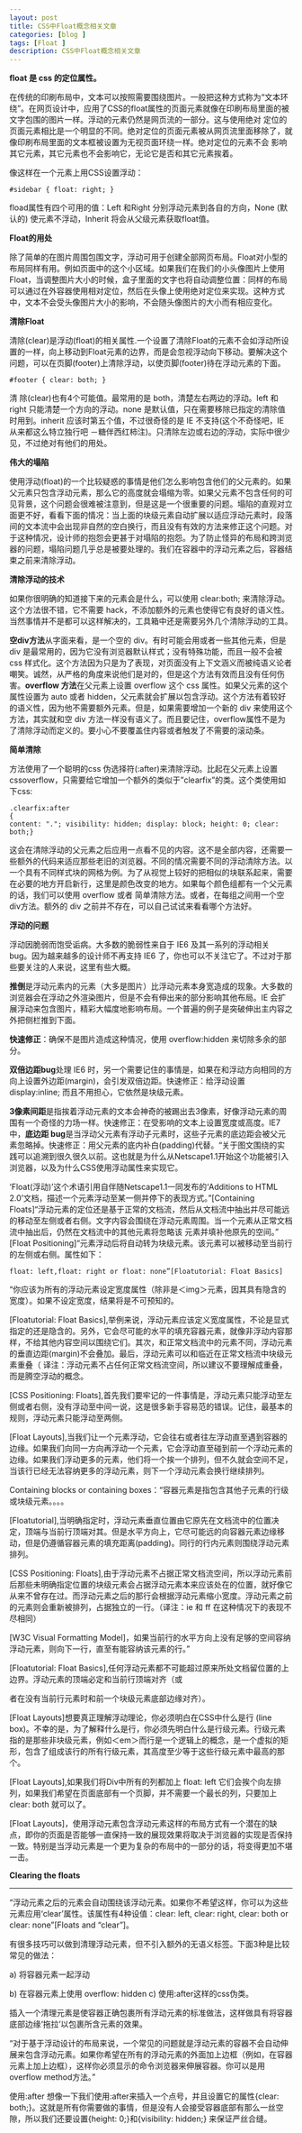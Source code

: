 ```yaml
---
layout: post
title: CSS中Float概念相关文章
categories: [blog ]
tags: [Float ]
description: CSS中Float概念相关文章
---
```


**float 是 css 的定位属性。**

在传统的印刷布局中，文本可以按照需要围绕图片。一般把这种方式称为“文本环绕”。在网页设计中，应用了CSS的float属性的页面元素就像在印刷布局里面的被文字包围的图片一样。浮动的元素仍然是网页流的一部分。这与使用绝对 定位的页面元素相比是一个明显的不同。绝对定位的页面元素被从网页流里面移除了，就像印刷布局里面的文本框被设置为无视页面环绕一样。绝对定位的元素不会 影响其它元素，其它元素也不会影响它，无论它是否和其它元素挨着。

像这样在一个元素上用CSS设置浮动：

	#sidebar { float: right; }


fload属性有四个可用的值：Left 和Right 分别浮动元素到各自的方向，None (默认的) 使元素不浮动，Inherit 将会从父级元素获取float值。

**Float的用处**

除了简单的在图片周围包围文字，浮动可用于创建全部网页布局。Float对小型的布局同样有用。例如页面中的这个小区域。如果我们在我们的小头像图片上使用Float，当调整图片大小的时候，盒子里面的文字也将自动调整位置：同样的布局可以通过在外容器使用相对定位，然后在头像上使用绝对定位来实现。这种方式中，文本不会受头像图片大小的影响，不会随头像图片的大小而有相应变化。

**清除Float**

清除(clear)是浮动(float)的相关属性.一个设置了清除Float的元素不会如浮动所设置的一样，向上移动到Float元素的边界，而是会忽视浮动向下移动。要解决这个问题，可以在页脚(footer)上清除浮动，以使页脚(footer)待在浮动元素的下面。

	#footer { clear: both; }


清 除(clear)也有4个可能值。最常用的是 both，清楚左右两边的浮动。left 和 right 只能清楚一个方向的浮动。none 是默认值，只在需要移除已指定的清除值时用到。inherit 应该时第五个值，不过很奇怪的是 IE 不支持(这个不奇怪吧，IE 从来都这么特立独行吧 －糖伴西红柿注)。只清除左边或右边的浮动，实际中很少见，不过绝对有他们的用处。

**伟大的塌陷**

使用浮动(float)的一个比较疑惑的事情是他们怎么影响包含他们的父元素的。如果父元素只包含浮动元素，那么它的高度就会塌缩为零。如果父元素不包含任何的可见背景，这个问题会很难被注意到，但是这是一个很重要的问题。塌陷的直观对立面更不好，看看下面的情况：当上面的块级元素自动扩展以适应浮动元素时，段落间的文本流中会出现非自然的空白换行，而且没有有效的方法来修正这个问题。对于这种情况，设计师的抱怨会更甚于对塌陷的抱怨。为了防止怪异的布局和跨浏览器的问题，塌陷问题几乎总是被要处理的。我们在容器中的浮动元素之后，容器结束之前来清除浮动。

**清除浮动的技术**

如果你很明确的知道接下来的元素会是什么，可以使用 clear:both; 来清除浮动。这个方法很不错，它不需要 hack，不添加额外的元素也使得它有良好的语义性。当然事情并不是都可以这样解决的，工具箱中还是需要另外几个清除浮动的工具。

**空div方法**从字面来看，是一个空的 div。有时可能会用或者一些其他元素，但是 div 是最常用的，因为它没有浏览器默认样式；没有特殊功能，而且一般不会被 css 样式化。这个方法因为只是为了表现，对页面没有上下文涵义而被纯语义论者嘲笑。诚然，从严格的角度来说他们是对的，但是这个方法有效而且没有任何伤害。**overflow 方法**在父元素上设置 overflow 这个 css 属性。如果父元素的这个属性设置为 auto 或者
hidden，父元素就会扩展以包含浮动。这个方法有着较好的语义性，因为他不需要额外元素。但是，如果需要增加一个新的 div
来使用这个方法，其实就和空 div 方法一样没有语义了。而且要记住，overflow属性不是为了清除浮动而定义的。要小心不要覆盖住内容或者触发了不需要的滚动条。

**简单清除**

方法使用了一个聪明的css 伪选择符(:after)来清除浮动。比起在父元素上设置cssoverflow，只需要给它增加一个额外的类似于”clearfix”的类。这个类使用如下css:

	.clearfix:after
	{
	content: "."; visibility: hidden; display: block; height: 0; clear:
	both;}


这会在清除浮动的父元素之后应用一点看不见的内容。这不是全部内容，还需要一些额外的代码来适应那些老旧的浏览器。不同的情况需要不同的浮动清除方法。以一个具有不同样式块的网格为例。为了从视觉上较好的把相似的块联系起来，需要在必要的地方开启新行，这里是颜色改变的地方。如果每个颜色组都有一个父元素的话，我们可以使用 overflow 或者 简单清除方法。或者，在每组之间用一个空div方法。额外的 div 之前并不存在，可以自己试试来看看哪个方法好。

**浮动的问题**

浮动因脆弱而饱受诟病。大多数的脆弱性来自于 IE6 及其一系列的浮动相关 bug。因为越来越多的设计师不再支持 IE6 了，你也可以不关注它了。不过对于那些要关注的人来说，这里有些大概。

**推倒**是浮动元素内的元素（大多是图片）比浮动元素本身宽造成的现象。大多数的浏览器会在浮动之外渲染图片，但是不会有伸出来的部分影响其他布局。IE 会扩展浮动来包含图片，精彩大幅度地影响布局。一个普遍的例子是突破伸出主内容之外把侧栏推到下面。

**快速修正**：确保不是图片造成这种情况，使用 overflow:hidden 来切除多余的部分。

**双倍边距bug**处理 IE6 时，另一个需要记住的事情是，如果在和浮动方向相同的方向上设置外边距(margin)，会引发双倍边距。快速修正：给浮动设置 display:inline; 而且不用担心，它依然是块级元素。

**3像素间距**是指挨着浮动元素的文本会神奇的被踢出去3像素，好像浮动元素的周围有一个奇怪的力场一样。快速修正：在受影响的文本上设置宽度或高度。IE7 中，**底边距 bug**是当浮动父元素有浮动子元素时，这些子元素的底边距会被父元素忽略掉。快速修正：用父元素的底内补白(padding)代替。“关于图文围绕的实践可以追溯到很久很久以前。这也就是为什么从Netscape1.1开始这个功能被引入浏览器，以及为什么CSS使用浮动属性来实现它。 

‘Float(浮动)’这个术语引用自伴随Netscape1.1一同发布的‘Additions to HTML 2.0’文档，描述一个元素浮动至某一侧并停下的表现方式。”[Containing Floats]“浮动元素的定位还是基于正常的文档流，然后从文档流中抽出并尽可能远的移动至左侧或者右侧。文字内容会围绕在浮动元素周围。当一个元素从正常文档流中抽出后，仍然在文档流中的其他元素将忽略该
元素并填补他原先的空间。” [Float Positioning]“元素浮动后将自动转为块级元素。该元素可以被移动至当前行的左侧或右侧。属性如下：

	float: left,float: right or float: none”[Floatutorial: Float Basics]


“你应该为所有的浮动元素设定宽度属性（除非是＜img＞元素，因其具有隐含的宽度）。如果不设定宽度，结果将是不可预知的。

[Floatutorial: Float Basics],举例来说，浮动元素应该定义宽度属性，不论是显式指定的还是隐含的。另外，它会尽可能的水平的填充容器元素，就像非浮动内容那样，不给其他内容空间以围绕它们。其次，和正常文档流中的元素不同，浮动元素的垂直边距(margin)不会叠加。最后，浮动元素可以和临近在正常文档流中块级元素重叠（
译注：浮动元素不占任何正常文档流空间，所以建议不要理解成重叠，而是腾空浮动的概念。

[CSS Positioning: Floats],首先我们要牢记的一件事情是，浮动元素只能浮动至左侧或者右侧，没有浮动至中间一说，这是很多新手容易范的错误。记住，最基本的规则，浮动元素只能浮动至两侧。

[Float Layouts],当我们让一个元素浮动，它会往右或者往左浮动直至遇到容器的边缘。如果我们向同一方向再浮动一个元素，它会浮动直至碰到前一个浮动元素的边缘。如果我们浮动更多的元素，他们将一个挨一个排列，但不久就会空间不足，当该行已经无法容纳更多的浮动元素，则下一个浮动元素会换行继续排列。

Containing blocks or containing boxes：“容器元素是指包含其他子元素的行级或块级元素。。。。

[Floatutorial],当明确指定时，浮动元素垂直位置由它原先在文档流中的位置决定，顶端与当前行顶端对其。但是水平方向上，它尽可能远的向容器元素边缘移动，但是仍遵循容器元素的填充距离(padding)。同行的行内元素则围绕浮动元素排列。

[CSS Positioning: Floats],由于浮动元素不占据正常文档流空间，所以浮动元素前后那些未明确指定位置的块级元素会占据浮动元素本来应该处在的位置，就好像它从来不曾存在过。而浮动元素之后的那行会根据浮动元素缩小宽度。浮动元素之前的元素则会重新被排列，占据独立的一行。（译注：ie 和 ff 在这种情况下的表现不
尽相同）

[W3C Visual Formatting Model]，如果当前行的水平方向上没有足够的空间容纳浮动元素，则向下一行，直至有能容纳该元素的行。”

[Floatutorial: Float Basics],任何浮动元素都不可能超过原来所处文档留位置的上边界。浮动元素的顶端必定和当前行顶端对齐（或

者在没有当前行元素时和前一个块级元素底部边缘对齐）。

[Float Layouts]想要真正理解浮动理论，你必须明白在CSS中什么是行 (line box)。不幸的是，为了解释什么是行，你必须先明白什么是行级元素。行级元素指的是那些非块级元素，例如＜em＞而行是一个逻辑上的概念，是一个虚拟的矩形，包含了组成该行的所有行级元素，其高度至少等于这些行级元素中最高的那个。

[Float Layouts],如果我们将Div中所有的列都加上 float: left 它们会挨个向左排列，如果我们希望在页面底部有一个页脚，并不需要一个最长的列，只要加上 clear: both 就可以了。

[Float Layouts]，使用浮动元素包含浮动元素这样的布局方式有一个潜在的缺点，即你的页面是否能够一直保持一致的展现效果将取决于浏览器的实现是否保持一致。特别是当浮动元素是一个更为复杂的布局中的一部分的话，将变得更加不堪一击。

**Clearing the floats**

-------------------------------------------------------------------------------------

“浮动元素之后的元素会自动围绕该浮动元素。如果你不希望这样，你可以为这些元素应用‘clear’属性。该属性有4种设值：clear: left, clear: right, clear: both or clear: none”[Floats and “clear”]。

有很多技巧可以做到清理浮动元素，但不引入额外的无语义标签。下面3种是比较常见的做法： 

a) 将容器元素一起浮动

b) 在容器元素上使用 overflow: hidden c) 使用:after这样的css伪类。

插入一个清理元素是使容器正确包裹所有浮动元素的标准做法，这样做具有将容器底部边缘‘拖拉’以包裹所含元素的效果。 

“对于基于浮动设计的布局来说，一个常见的问题就是浮动元素的容器不会自动伸展来包含浮动元素。如果你希望在所有的浮动元素的外面加上边框（例如，在容器元素上加上边框），这样你必须显示的命令浏览器来伸展容器。你可以是用overflow method方法。”

使用:after 想像一下我们使用:after来插入一个点号，并且设置它的属性{clear: both;}。这就是所有你需要做的事情，但是没有人会接受容器底部有那么一丝空隙，所以我们还要设置{height: 0;}和{visibility: hidden;} 来保证严丝合缝。
